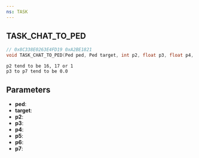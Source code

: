 ```yaml
---
ns: TASK
---
```

## TASK_CHAT_TO_PED

```c
// 0x8C338E0263E4FD19 0xA2BE1821
void TASK_CHAT_TO_PED(Ped ped, Ped target, int p2, float p3, float p4, float p5, float p6, float p7);
```

```
p2 tend to be 16, 17 or 1  
p3 to p7 tend to be 0.0  
```

## Parameters
* **ped**: 
* **target**: 
* **p2**: 
* **p3**: 
* **p4**: 
* **p5**: 
* **p6**: 
* **p7**: 

